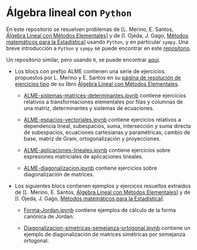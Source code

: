 # Álgebra lineal con `Python`

En este repositorio se resuelven problemas de [L. Merino, E. Santos, [Álgebra Lineal con Métodos Elementales](https://www.amazon.es/%C3%81lgebra-lineal-m%C3%A9todos-elementales-GONZALEZ/dp/8497324811)] y de [I. Ojeda, J. Gago, [Métodos matemáticos para la Estadística](https://publicauex.unex.es/libro/metodos-matematicos-para-estadistica_135467/)] usando `Python`, y en particular `sympy`. Una breve introducción a `Python` y `sympy` se puede encontrar en este [repositorio](https://github.com/pedritomelenas/Python-Intro).

Un repositorio similar, pero usando `R`, se puede encontrar [aquí](https://github.com/pedritomelenas/R-algebra-lineal).

- Los blocs con prefijo ALME contienen una serie de ejercicios propuestos por L. Merino y E. Santos en su [página de resolución de ejercicios tipo](https://www.ugr.es/~lmerino/ALME.html) de su libro [Álgebra Lineal con Métodos Elementales](https://www.amazon.es/%C3%81lgebra-lineal-m%C3%A9todos-elementales-GONZALEZ/dp/8497324811). 

  - [ALME-sistemas-matrices-determinantes.ipynb](https://github.com/pedritomelenas/Python-algebra-lineal/blob/main/ALME-sistemas-matrices-determinantes.ipynb) contiene   ejercicios relativos a transformaciones elementales por filas y columnas de una matriz, determinantes y sistemas de ecuaciones.

  - [ALME-espacios-vectoriales.ipynb](https://github.com/pedritomelenas/Python-algebra-lineal/blob/main/ALME-espacios-vectoriales.ipynb) contiene ejercicios relativos a dependencia lineal, subespacios, suma, intersección y suma directa de subespacios, ecuaciones cartesianas y paramétricas, cambio de base, matriz de Gram, ortogonalización y proyecciones.

   - [ALME-aplicaciones-lineales.ipynb](https://github.com/pedritomelenas/Python-algebra-lineal/blob/main/ALME-aplicaciones-lineales.ipynb) contiene ejercicios sobre expresiones matriciales de aplicaciones lineales.
   
   - [ALME-diagonalizacion.ipynb](https://github.com/pedritomelenas/Python-algebra-lineal/blob/main/ALME-diagonalizacion.ipynb) contiene ejercicios sobre diagonalización de matrices.

- Los siguientes blocs contienen ejemplos y ejercicos resueltos extraídos de [L. Merino, E. Santos, [Álgebra Lineal con Métodos Elementales](https://www.amazon.es/%C3%81lgebra-lineal-m%C3%A9todos-elementales-GONZALEZ/dp/8497324811)] y de [I. Ojeda, J. Gago, [Métodos matemáticos para la Estadística](https://publicauex.unex.es/libro/metodos-matematicos-para-estadistica_135467/)].

  - [Forma-Jordan.ipynb](https://github.com/pedritomelenas/Python-algebra-lineal/blob/main/Forma-Jordan.ipynb) contiene ejemplos de cálculo de la forma canónica de Jordan.
  
  - [Diagonalizacion-simetricas-semejanza-ortogonal.ipynb](https://github.com/pedritomelenas/R-algebra-lineal/blob/main/Diagonalizacion-simetricas-semejanza-ortogonal.ipynb) contiene un ejemplo de diagonalización de matrices simétricas por semejanza ortogonal.
